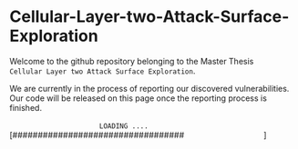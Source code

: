 # Cellular-Layer-two-Attack-Surface-Exploration

Welcome to the github repository belonging to the Master Thesis\
`Cellular Layer two Attack Surface Exploration`.

We are currently in the process of reporting our discovered vulnerabilities.\
Our code will be released on this page once the reporting process is finished.


&emsp; &emsp; &emsp; &emsp; &emsp; &emsp; &emsp; &emsp; &emsp;`LOADING ....`\
[##################################  &emsp;&emsp; &emsp; &emsp; &emsp; &emsp; &emsp; &emsp;]
